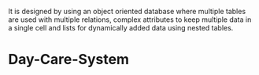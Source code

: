 It is designed by using an object oriented database where multiple tables are used with multiple
relations, complex attributes to keep multiple data in a single cell and lists for dynamically added data using nested tables.
# Day-Care-System
